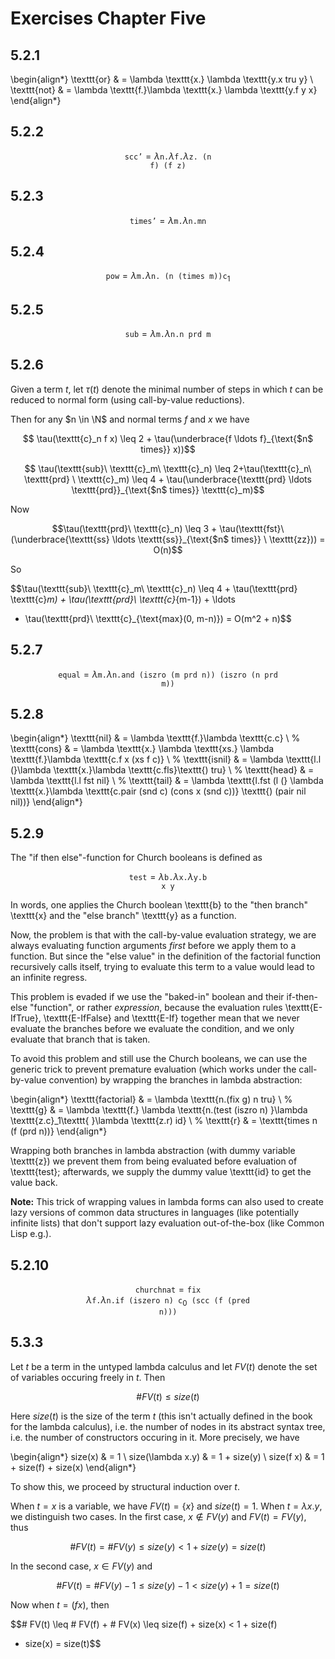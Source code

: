 # Exercises Chapter Five

## 5.2.1

\begin{align*} \texttt{or} & = \lambda \texttt{x.} \lambda \texttt{y.x tru y}
\\
\texttt{not} & = \lambda \texttt{f.}\lambda \texttt{x.} \lambda \texttt{y.f
y x}
\end{align*}

## 5.2.2

$$\texttt{scc'} = \lambda \texttt{n.}\lambda \texttt{f.}\lambda \texttt{z. (n
f) (f z)}$$

## 5.2.3

$$\texttt{times'} = \lambda \texttt{m.} \lambda \texttt{n.mn}$$

## 5.2.4

$$\texttt{pow} = \lambda \texttt{m.}\lambda \texttt{n. (n (times m))}
\texttt{c}_1$$

## 5.2.5

$$\texttt{sub} = \lambda \texttt{m.}\lambda \texttt{n.n prd m}$$

## 5.2.6

Given a term $t$, let $\tau(t)$ denote the minimal number of steps in which $t$
can be reduced to normal form (using call-by-value reductions). 

Then for any $n
\in \N$ and normal terms $f$ and $x$ we have

$$ \tau(\texttt{c}_n f x) \leq 2 + \tau(\underbrace{f \ldots f}_{\text{$n$
times}} x))$$

$$ \tau(\texttt{sub}\ \texttt{c}_m\ \texttt{c}_n) \leq 2+\tau(\texttt{c}_n\
\texttt{prd} \ \texttt{c}_m) \leq 4 + \tau(\underbrace{\texttt{prd} \ldots
\texttt{prd}}_{\text{$n$ times}} \texttt{c}_m)$$

Now

$$\tau(\texttt{prd}\ \texttt{c}_n) \leq 3 + \tau(\texttt{fst}\
(\underbrace{\texttt{ss} \ldots \texttt{ss}}_{\text{$n$ times}} \ \texttt{zz})) = O(n)$$

So

$$\tau(\texttt{sub}\ \texttt{c}_m\ \texttt{c}_n) \leq 4 + \tau(\texttt{prd}\
\texttt{c}_m) + \tau(\texttt{prd}\ \texttt{c}_{m-1}) + \ldots
+ \tau(\texttt{prd}\ \texttt{c}_{\text{max}(0, m-n)}) = O(m^2 + n)$$

## 5.2.7

$$\texttt{equal} = \lambda \texttt{m.}\lambda \texttt{n.and (iszro (m prd n)) (iszro (n prd
m))}$$

## 5.2.8

\begin{align*}
\texttt{nil} & = \lambda \texttt{f.}\lambda \texttt{c.c} \\
%
\texttt{cons} & = \lambda \texttt{x.} \lambda \texttt{xs.} \lambda
\texttt{f.}\lambda \texttt{c.f x (xs f c)} \\
%
\texttt{isnil} & = \lambda \texttt{l.l (}\lambda \texttt{x.}\lambda
\texttt{c.fls}\texttt{) tru} \\
%
\texttt{head} & = \lambda \texttt{l.l fst nil} \\
%
\texttt{tail} & = \lambda \texttt{l.fst (l (} \lambda \texttt{x.}\lambda
\texttt{c.pair (snd c) (cons x (snd c))} \texttt{) (pair nil nil))}
\end{align*}

## 5.2.9

The "if then else"-function for Church booleans is defined as

$$\texttt{test} = \lambda \texttt{b.} \lambda \texttt{x.}\lambda \texttt{y.b
x y}$$

In words, one applies the Church boolean \texttt{b} to the "then branch" \texttt{x} and
the "else branch" \texttt{y} as a function.

Now, the problem is that with the call-by-value evaluation strategy, we are
always evaluating function arguments *first* before we apply them to
a function. But since the "else value" in the definition of the factorial
function recursively calls itself, trying to evaluate this term to a value
would lead to an infinite regress.

This problem is evaded if we use the "baked-in" boolean and their if-then-else
"function", or rather *expression*, because the evaluation rules
\texttt{E-IfTrue}, \texttt{E-IfFalse} and \texttt{E-If} together mean that we
never evaluate the branches before we evaluate the condition, and we only
evaluate that branch that is taken.

To avoid this problem and still use the Church booleans, we can use the generic
trick to prevent premature evaluation (which works under the call-by-value
convention) by wrapping the branches in lambda abstraction:

\begin{align*}
\texttt{factorial} & = \lambda \texttt{n.(fix g) n tru} \\
%
\texttt{g} & = \lambda \texttt{f.} \lambda \texttt{n.(test (iszro n) }\lambda \texttt{z.c}_1\texttt{ }\lambda \texttt{z.r) id} \\
%
\texttt{r} & = \texttt{times n (f (prd n))}
\end{align*}

Wrapping both branches in lambda abstraction (with dummy variable \texttt{z})
we prevent them from being evaluated before evaluation of \texttt{test};
afterwards, we supply the dummy value \texttt{id} to get the value back.

**Note:** This trick of wrapping values in lambda forms can also used to create lazy
versions of common data structures in languages (like potentially infinite lists) that don't support lazy
evaluation out-of-the-box (like Common Lisp e.g.).

## 5.2.10

$$\texttt{churchnat} = \texttt{fix
}\lambda\texttt{f.}\lambda\texttt{n.if (iszero n) c}_0\texttt{ (scc (f (pred
n)))}$$

## 5.3.3

Let $t$ be a term in the untyped lambda calculus and let $FV(t)$ denote the set
of variables occuring freely in $t$. Then

$$\# FV(t) \leq size(t)$$

Here $size(t)$ is the size of the term $t$ (this isn't actually defined in the
book for the lambda calculus), i.e. the number of nodes in its abstract syntax
tree, i.e. the number of constructors occuring in it.
More precisely, we have

\begin{align*}
size(x) & = 1 \\
size(\lambda x.y) & = 1 + size(y) \\
size(f x) & = 1 + size(f) + size(x)
\end{align*}

To show this, we proceed by structural induction over $t$.

When $t = x$ is a variable, we have $FV(t) = \{x\}$ and $size(t) = 1$. When $t
= \lambda x.y$, we distinguish two cases. In the first case, $x \not\in FV(y)$
and $FV(t) = FV(y)$, thus

$$\# FV(t) = \# FV(y) \leq size(y) < 1+size(y) = size(t)$$

In the second case, $x \in FV(y)$ and

$$\# FV(t) = \# FV(y) - 1 \leq size(y) - 1 < size(y) + 1 = size(t)$$

Now when $t = (f x)$, then

$$\# FV(t) \leq \# FV(f) + \# FV(x) \leq size(f) + size(x) < 1 + size(f)
+ size(x) = size(t)$$
